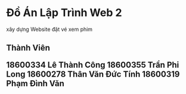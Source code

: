 <h1> Đồ Án Lập Trình Web 2 </h1>
<p> xây dựng Website đặt vé xem phim </p>
<h2> Thành Viên </2>

18600334   Lê Thành Công
18600355   Trần Phi Long 
18600278   Thân Văn Đức Tính
18600319   Phạm Đình Văn 
